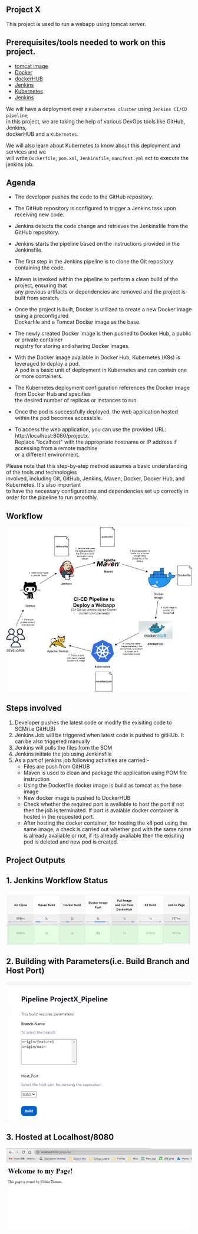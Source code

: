 ## Project X

This project is used to run a webapp using tomcat server.

## Prerequisites/tools needed to work on this project. 
 
- [tomcat image](https://hub.docker.com/_/tomcat)
- [Docker](https://docs.docker.com/get-started/overview/)
- [dockerHUB](https://www.docker.com/products/docker-hub/)
- [Jenkins](https://www.jenkins.io/doc/tutorials/)
- [Kubernetes](https://github.com/Krishnamohan-Yerrabilli/Kubernetes-hands-on)
- [Jenkins](https://www.jenkins.io/doc/tutorials/)

We will have a deployment over a `Kubernetes cluster` using `Jenkins CI/CD pipeline`,  <br>
in this project, we are taking the help of various DevOps tools like GitHub, Jenkins, <br>
dockerHUB and a `Kubernetes`.

We will also learn about Kubernetes to know about this deployment and services and we  <br>
will write `Dockerfile`, `pom.xml`, `Jenkinsfile`, `manifest.yml` ect to execute the jenkins job.

## Agenda 

- The developer pushes the code to the GitHub repository.

- The GitHub repository is configured to trigger a Jenkins task upon receiving new code.

- Jenkins detects the code change and retrieves the Jenkinsfile from the GitHub repository.

- Jenkins starts the pipeline based on the instructions provided in the Jenkinsfile.

- The first step in the Jenkins pipeline is to clone the Git repository containing the code.

- Maven is invoked within the pipeline to perform a clean build of the project, ensuring that <br>
any previous artifacts or dependencies are removed and the project is built from scratch.

- Once the project is built, Docker is utilized to create a new Docker image using a preconfigured <br>
Dockerfile and a Tomcat Docker image as the base.

- The newly created Docker image is then pushed to Docker Hub, a public or private container <br>
registry for storing and sharing Docker images.

- With the Docker image available in Docker Hub, Kubernetes (K8s) is leveraged to deploy a pod.<br>
A pod is a basic unit of deployment in Kubernetes and can contain one or more containers.

- The Kubernetes deployment configuration references the Docker image from Docker Hub and specifies <br>
the desired number of replicas or instances to run.

- Once the pod is successfully deployed, the web application hosted within the pod becomes accessible.

- To access the web application, you can use the provided URL: http://localhost:8080/projectx. <br>
Replace "localhost" with the appropriate hostname or IP address if accessing from a remote machine<br>
or a different environment.

Please note that this step-by-step method assumes a basic understanding of the tools and technologies<br>
involved, including Git, GitHub, Jenkins, Maven, Docker, Docker Hub, and Kubernetes. It's also important <br>
to have the necessary configurations and dependencies set up correctly in order for the pipeline to run smoothly.

## Workflow

![Work Flow](Pictures/webapp.drawio.png)

## Steps involved
1. Developer pushes the latest code or modify the exisiting code to SCM(i.e GitHUB)
2. Jenkins Job will be triggered when latest code is pushed to gitHUb. It can be also triggered manually
3. Jenkins will pulls the files from the SCM
4. Jenkins initiate the job using Jenkinsfile
5. As a part of jenkins job following activities are carried:-
    - Files are push from GitHUB
    - Maven is used to clean and package the application using POM file instruction
    - Using the Dockerfile docker image is build as tomcat as the base image
    - New docker image is pushed to DockerHUB
    - Check whether the required port is avaliable to host the port if not then the job is terminated. If port is avaiable docker container is hosted in the requested port.
    - After hosting the docker container, for hosting the k8 pod using the same image, a check is carried out whether pod with the same name is already avaliable or not, if its already avaliable then the exisiting pod is deleted and new pod is created.

## Project Outputs

## 1. Jenkins Workflow Status

![Jenkins Steps](Pictures/Jenkins_Workflow.png)

## 2. Building with Parameters(i.e. Build Branch and Host Port)

![BuildParameters](Pictures/build_paramters.png)

## 3. Hosted at Localhost/8080

![Jenkins Steps](Pictures/webpage.png)
